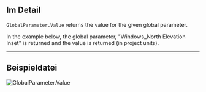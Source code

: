 ## Im Detail
`GlobalParameter.Value` returns the value for the given global parameter.

In the example below, the global parameter, "Windows_North Elevation Inset" is returned and the value is returned (in project units).
___
## Beispieldatei

![GlobalParameter.Value](./Revit.Elements.GlobalParameter.Value_img.jpg)
